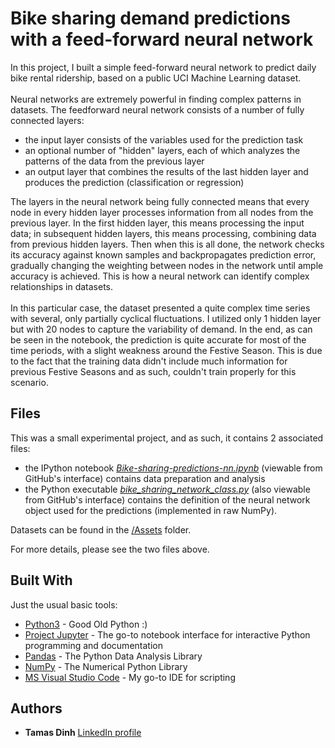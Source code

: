 # Bike sharing demand predictions with a feed-forward neural network

In this project, I built a simple feed-forward neural network to predict daily bike rental ridership, based on a public UCI Machine Learning dataset.\
\
Neural networks are extremely powerful in finding complex patterns in datasets. The feedforward neural network consists of a number of fully connected layers:
- the input layer consists of the variables used for the prediction task
- an optional number of "hidden" layers, each of which analyzes the patterns of the data from the previous layer
- an output layer that combines the results of the last hidden layer and produces the prediction (classification or regression)

The layers in the neural network being fully connected means that every node in every hidden layer processes information from all nodes from the previous layer. In the first hidden layer, this means processing the input data; in subsequent hidden layers, this means processing, combining data from previous hidden layers. Then when this is all done, the network checks its accuracy against known samples and backpropagates prediction error, gradually changing the weighting between nodes in the network until ample accuracy is achieved. This is how a neural network can identify complex relationships in datasets.\
\
In this particular case, the dataset presented a quite complex time series with several, only partially cyclical fluctuations. I utilized only 1 hidden layer but with 20 nodes to capture the variability of demand. In the end, as can be seen in the notebook, the prediction is quite accurate for most of the time periods, with a slight weakness around the Festive Season. This is due to the fact that the training data didn't include much information for previous Festive Seasons and as such, couldn't train properly for this scenario.

## Files
This was a small experimental project, and as such, it contains 2 associated files:
- the IPython notebook [_Bike-sharing-predictions-nn.ipynb_](Bike-sharing-predictions-nn.ipynb) (viewable from GitHub's interface) contains data preparation and analysis
- the Python executable [*bike_sharing_network_class.py*](bike_sharing_network_class.py) (also viewable from GitHub's interface) contains the definition of the neural network object used for the predictions (implemented in raw NumPy).

Datasets can be found in the [/Assets](./Assets) folder.

For more details, please see the two files above.

## Built With

Just the usual basic tools:

* [Python3](https://www.python.org) - Good Old Python :)
* [Project Jupyter](https://jupyter.org) - The go-to notebook interface for interactive Python programming and documentation
* [Pandas](https://pandas.pydata.org) - The Python Data Analysis Library
* [NumPy](http://www.numpy.org) - The Numerical Python Library
* [MS Visual Studio Code](http://code.visualstudio.com) - My go-to IDE for scripting


## Authors

* **Tamas Dinh** [LinkedIn profile](https://www.linkedin.com/in/tamasdinh/)